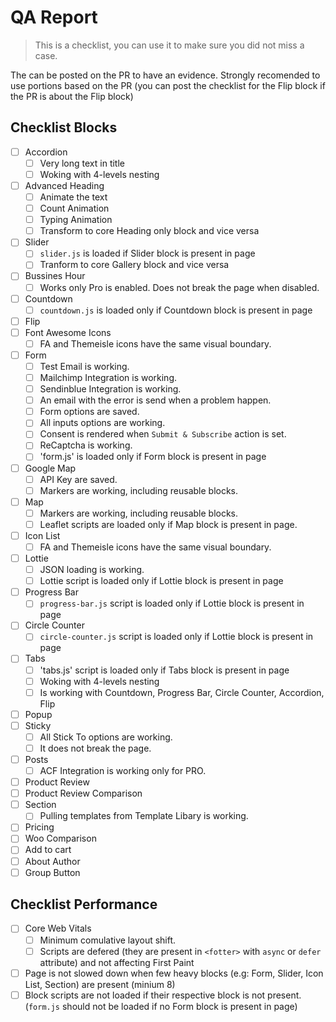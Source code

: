 # QA Report
> This is a checklist, you can use it to make sure you did not miss a case.

The can be posted on the PR to have an evidence. Strongly recomended to use portions based on the PR (you can post the checklist for the Flip block if the PR is about the Flip block)

## Checklist Blocks

- [ ] Accordion
  - [ ] Very long text in title
  - [ ] Woking with 4-levels nesting
- [ ] Advanced Heading
  - [ ] Animate the text
  - [ ] Count Animation
  - [ ] Typing Animation
  - [ ] Transform to core Heading only block and vice versa
- [ ] Slider
  - [ ] `slider.js` is loaded if Slider block is present in page
  - [ ] Tranform to core Gallery block and vice versa 
- [ ] Bussines Hour
  - [ ] Works only Pro is enabled. Does not break the page when disabled.
- [ ] Countdown
  - [ ] `countdown.js` is loaded only if Countdown block is present in page
- [ ] Flip
- [ ] Font Awesome Icons
  - [ ] FA and Themeisle icons have the same visual boundary.
- [ ] Form
  - [ ] Test Email is working.
  - [ ] Mailchimp Integration is working.
  - [ ] Sendinblue Integration is working.
  - [ ] An email with the error is send when a problem happen.
  - [ ] Form options are saved.
  - [ ] All inputs options are working.
  - [ ] Consent is rendered when `Submit & Subscribe` action is set.
  - [ ] ReCaptcha is working.
  - [ ] 'form.js' is loaded only if Form block is present in page
- [ ] Google Map
  - [ ] API Key are saved.
  - [ ] Markers are working, including reusable blocks.
- [ ] Map
  - [ ] Markers are working, including reusable blocks.
  - [ ] Leaflet scripts are loaded only if Map block is present in page.
- [ ] Icon List
  - [ ] FA and Themeisle icons have the same visual boundary.
- [ ] Lottie
  - [ ] JSON loading is working.
  - [ ] Lottie script is loaded only if Lottie block is present in page
- [ ] Progress Bar
  - [ ] `progress-bar.js` script is loaded only if Lottie block is present in page
- [ ] Circle Counter
  - [ ] `circle-counter.js` script is loaded only if Lottie block is present in page
- [ ] Tabs
  - [ ] 'tabs.js'  script is loaded only if Tabs block is present in page
  - [ ] Woking with 4-levels nesting
  - [ ] Is working with Countdown, Progress Bar, Circle Counter, Accordion, Flip
- [ ] Popup
- [ ] Sticky
  - [ ] All Stick To options are working.
  - [ ] It does not break the page.
- [ ] Posts
  - [ ] ACF Integration is working only for PRO.
- [ ] Product Review
- [ ] Product Review Comparison
- [ ] Section
  - [ ] Pulling templates from Template Libary is working.
- [ ] Pricing 
- [ ] Woo Comparison
- [ ] Add to cart
- [ ] About Author
- [ ] Group Button

## Checklist Performance

- [ ] Core Web Vitals
  - [ ] Minimum comulative layout shift.
  - [ ] Scripts are defered  (they are present in `<fotter>` with `async` or `defer` attribute) and not affecting First Paint
- [ ] Page is not slowed down when few heavy blocks (e.g: Form, Slider, Icon List, Section) are present (minium 8)
- [ ] Block scripts are not loaded if their respective block is not present. (`form.js` should not be loaded if no Form block is present in page)
